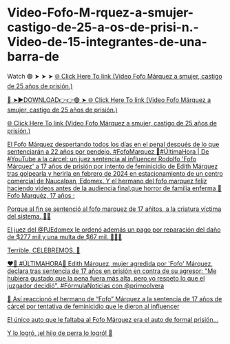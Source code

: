 # Video-Fofo-M-rquez-a-smujer-castigo-de-25-a-os-de-prisi-n.-Video-de-15-integrantes-de-una-barra-de

Watch 🟢 ➤ ➤ ➤ <a href="https://quinix.cfd/bakiyano"> 🌐 Click Here To link (Video Fofo Márquez a smujer, castigo de 25 años de prisión.) 

🔴 ➤►DOWNLOAD👉👉🟢 ➤ <a href="https://quinix.cfd/bakiyano"> 🌐 Click Here To link (Video Fofo Márquez a smujer, castigo de 25 años de prisión.) 

 <a href="https://quinix.cfd/bakiyano"> 🌐 Click Here To link (Video Fofo Márquez a smujer, castigo de 25 años de prisión.) 
 
 

 El Fofo Márquez despertando todos los días en el penal después de lo que sentenciarán a 22 años por pendejo. #FofoMarquez
 🔴#ÚltimaHora | De #YouTube a la cárcel: un juez sentencia al influencer Rodolfo 'Fofo Márquez' a 17 años de prisión por intento de feminicidio de Edith Márquez tras golpearla y herirla en febrero de 2024 en estacionamiento de un centro comercial de Naucalpan, Edomex.
 Y el hermano del fofo marquez feliz haciendo videos antes de la audiencia final,que horror de familia enferma
 🚨 Fofo Marquéz, 17 años :

Porque al fin se sentenció al fofo marquez de 17 añitos, a la criatura víctima del sistema. 🥹😭

El juez del 
@PJEdomex
 le ordenó además un pago por reparación del daño de $277 mil y una multa de $67 mil. 🤣🤣🤣

Terrible, CELEBREMOS. 🙏

❤️🔄
#ÚLTIMAHORA🚨 Edith Márquez, mujer agredida por 'Fofo' Márquez, declara tras sentencia de 17 años en prisión en contra de su agresor: "Me hubiera gustado que la pena fuera más alta, pero yo respeto lo que el juzgador decidió". #FórmulaNoticias con 
@primoolvera

🚨 Así reaccionó el hermano de “Fofo” Márquez a la sentencia de 17 años de cárcel por tentativa de feminicidio que le dieron al influencer

El único auto que le faltaba al Fofo Márquez era el auto de formal prisión... 

Y lo logró, ¡el hijo de perra lo logró! 🙂

